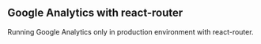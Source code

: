 Google Analytics with react-router
----------------------------------
Running Google Analytics only in production environment with react-router.
